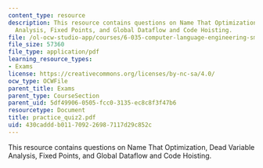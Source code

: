 ```yaml
---
content_type: resource
description: This resource contains questions on Name That Optimization, Dead Variable
  Analysis, Fixed Points, and Global Dataflow and Code Hoisting.
file: /ol-ocw-studio-app/courses/6-035-computer-language-engineering-sma-5502-fall-2005/430cadddb011709226987117d29c852c_practice_quiz2.pdf
file_size: 57360
file_type: application/pdf
learning_resource_types:
- Exams
license: https://creativecommons.org/licenses/by-nc-sa/4.0/
ocw_type: OCWFile
parent_title: Exams
parent_type: CourseSection
parent_uid: 5df49906-0505-fcc0-3135-ec8c8f3f47b6
resourcetype: Document
title: practice_quiz2.pdf
uid: 430caddd-b011-7092-2698-7117d29c852c
---
```

This resource contains questions on Name That Optimization, Dead Variable Analysis, Fixed Points, and Global Dataflow and Code Hoisting.